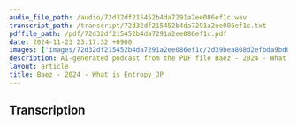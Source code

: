 ```yaml
---
audio_file_path: /audio/72d32df215452b4da7291a2ee086ef1c.wav
transcript_path: /transcript/72d32df215452b4da7291a2ee086ef1c.txt
pdffile_path: /pdf/72d32df215452b4da7291a2ee086ef1c.pdf
date: 2024-11-23 23:17:32 +0900
images: ['images/72d32df215452b4da7291a2ee086ef1c/2d39bea808d2efbda9bd0c5795ee94b48260003d8a791b8e362632fde19d9ef2.jpg', 'images/72d32df215452b4da7291a2ee086ef1c/ee62bc69a61acbc141f5bee01eebd229608d6e78771592275840ccea46675cee.jpg', 'images/72d32df215452b4da7291a2ee086ef1c/0937596ae2bf58309f160b483549b9b1b35b700a52308df0de52477876b2c0b5.jpg', 'images/72d32df215452b4da7291a2ee086ef1c/7f41a6aeccef4fc6f1557faef54902589e1210aa57e0658e777ef8fb0102f09e.jpg', 'images/72d32df215452b4da7291a2ee086ef1c/61bd82c605ea11d78cfe2d797bd9b53aa6fc4bfe885828a5e70208deb0768f5e.jpg', 'images/72d32df215452b4da7291a2ee086ef1c/66aa250490c2064f5fb2a9689d4a1b01702c22767605ff53a20dd563681012e1.jpg', 'images/72d32df215452b4da7291a2ee086ef1c/e4ac3ed6113818223f49ce68c43a0a803c5fc711491097ca8d06322394de4dd5.jpg', 'images/72d32df215452b4da7291a2ee086ef1c/c87f66375760d3d8f0ee9563bb34dc41566356506e72d36815cf8b1a91ed6de7.jpg', 'images/72d32df215452b4da7291a2ee086ef1c/809998215d251d5829e4d18095426e55383239cc686497ad858e99ec81b1d56d.jpg', 'images/72d32df215452b4da7291a2ee086ef1c/4768eea204d902208fa5c3be027709535fd84f0ff776e8397087e8b67ad8a6da.jpg', 'images/72d32df215452b4da7291a2ee086ef1c/4917defc89874e414092988906c4996c8947b6c89067fc5dcfa28748e216d5cf.jpg', 'images/72d32df215452b4da7291a2ee086ef1c/cdda0b3df5d4c6d09c0d17805d32bf876152746d52857df3e94e9b2e2d6912f6.jpg', 'images/72d32df215452b4da7291a2ee086ef1c/65a952b87af32ddea5a83e24f9b7c874981e5f7b7105b17768142771cf7e3787.jpg', 'images/72d32df215452b4da7291a2ee086ef1c/39a424537851e23c0f2c8499c52bb7a63d63d990cd148ea13c174323eee91428.jpg', 'images/72d32df215452b4da7291a2ee086ef1c/416d3202592e47b87d9f78ee7725045eb8ecb9efc2fa42410cddcbdca9fb18b6.jpg', 'images/72d32df215452b4da7291a2ee086ef1c/0073bded49ec9c7fb32f6e3725bec20623756e4ed637091adb06839199713ace.jpg', 'images/72d32df215452b4da7291a2ee086ef1c/d62469697e931a57e5211369ecebe8e83529afdee1f6567f33d3c8efa84e4ec5.jpg', 'images/72d32df215452b4da7291a2ee086ef1c/377d0723f18e3fd109c03ae71280a5ae72920cc577abc23d61031bd6602bf689.jpg', 'images/72d32df215452b4da7291a2ee086ef1c/4fc1b064045805ec5e8812f9b17ab290d4b020ee9f5f607ad4ae7b2c7008fdfe.jpg', 'images/72d32df215452b4da7291a2ee086ef1c/9d48a6baf3753f02343d682721c9964a2fb7b7c09948dc2046c6dad0d1d5bfbc.jpg', 'images/72d32df215452b4da7291a2ee086ef1c/79279ac6f9f7a7c7063087388aec4b32948f1737795ef768408e894eda139e82.jpg', 'images/72d32df215452b4da7291a2ee086ef1c/eee0c15f5d0aa645dbe4218271323fc1a817afc30b8c9a72db0e52db512d072d.jpg', 'images/72d32df215452b4da7291a2ee086ef1c/7923a6b8e411f7fd3971545ac55c8a0f115c2fbcd75128c46e0b3dfab1ad828e.jpg', 'images/72d32df215452b4da7291a2ee086ef1c/05ea43c22c2c48d059f0ff44cbbca546970fd2456d0f8eabee73010dcd45c9ba.jpg', 'images/72d32df215452b4da7291a2ee086ef1c/2e0543a8dd16e4b15fd46190692816ec9ff7360fa72ef4777b14c31e2af4bebc.jpg', 'images/72d32df215452b4da7291a2ee086ef1c/0fd2a29c07f6839eb1e1fe7c31df7edf262d3e340c5f619d40e31b844b676b8b.jpg', 'images/72d32df215452b4da7291a2ee086ef1c/d3e208fb4b5e085de76f212188f855502b8b8d1f80d1a68dffe1000c92989910.jpg', 'images/72d32df215452b4da7291a2ee086ef1c/77dedb500290f90eb5d890e064ee063b30e5fb6ee2dbbbc264b09fcde94833da.jpg', 'images/72d32df215452b4da7291a2ee086ef1c/9769bf511e4ca0331030d2719015f58e6fe9170f8a444664f47dc72a1828171e.jpg', 'images/72d32df215452b4da7291a2ee086ef1c/a34b35c97c70f1dfaf8be10d4caaf6cf8f26c9315e9bae0580f0641283277606.jpg', 'images/72d32df215452b4da7291a2ee086ef1c/8ab6ce3a4bf6704bfdfa8ad2438080c568b91c110531088a04a672f90c5b78ac.jpg', 'images/72d32df215452b4da7291a2ee086ef1c/322acd95b14750c9e622d6f45708b3e12082eb1b1e095cb586ac24efa8264cc9.jpg', 'images/72d32df215452b4da7291a2ee086ef1c/bac8b8602f9b3dad0dc4f9a3275e83ca5181b57595350aa1b08c06f41316e5bd.jpg', 'images/72d32df215452b4da7291a2ee086ef1c/d78e37b39a76416168ad1925c88d79e29beb7af852b07b7ec08450ca3462eb5f.jpg', 'images/72d32df215452b4da7291a2ee086ef1c/77dad7134846381a11736a7c5dcb72f19e48cd600df8ae268b7cefd6a4204630.jpg', 'images/72d32df215452b4da7291a2ee086ef1c/7bdf518d385b2209b4ea36910a37fa665aef00761d841f776f92eff43a843776.jpg', 'images/72d32df215452b4da7291a2ee086ef1c/b27307722641cf75a26fdda2aaf3fe890357c4f83e9c8052ec434367e323da09.jpg', 'images/72d32df215452b4da7291a2ee086ef1c/30ac3e68b3a8d7b3154aad28e873ffbfb6d1362f6be844e4342093be91196d34.jpg', 'images/72d32df215452b4da7291a2ee086ef1c/cc343a0fb886ec577a21cc17e1b0854461f4049e26682d3a3818f03e539f7804.jpg', 'images/72d32df215452b4da7291a2ee086ef1c/1b0e713588438862bf96150f75922a2571f8b8b33a0a2cd7a209e3104d8d7804.jpg', 'images/72d32df215452b4da7291a2ee086ef1c/9f42e5d8830377a4ba8fe66e15db7c9aabc33bca38e08b8dd14a64afc1ce4909.jpg', 'images/72d32df215452b4da7291a2ee086ef1c/463f969d3a48ceb992b4a960c34c5a40d8d38fc8b0ec0ec6bcc2f02f0088ec63.jpg', 'images/72d32df215452b4da7291a2ee086ef1c/f8f73354b1c0e9369f7a02f2afea53c346f3caf257aa470d4b09b1e72ddf425d.jpg', 'images/72d32df215452b4da7291a2ee086ef1c/0f3fad31d140f431299faf69ad6bbdb8691500bf7dd0d132561f7b1f48ee9ec6.jpg', 'images/72d32df215452b4da7291a2ee086ef1c/1021cd8352a456c5c071915d14476590ef466da478bc965fcf3b3b6f2783e935.jpg', 'images/72d32df215452b4da7291a2ee086ef1c/d1152afbf331b9b808ec1c73e0ac7e71e3f5e7f789cbfd3d890f0239b6077823.jpg', 'images/72d32df215452b4da7291a2ee086ef1c/8d49868ff44169d27f972d52561cf04e872a7d3b2edc2a21f4ac67a8ab352d76.jpg', 'images/72d32df215452b4da7291a2ee086ef1c/802271202db79228c75e9bbd978aaed8ea7a355b83a4f8639627a0aaf6a47135.jpg', 'images/72d32df215452b4da7291a2ee086ef1c/c2c7f04634a804db8596e47d420c5084b1c14f2b8f77445fe8d144c0f1582eca.jpg', 'images/72d32df215452b4da7291a2ee086ef1c/4b97d88455e2d183b5d8538949cf254634c4f295304d6120ba9126d44fce0e3f.jpg', 'images/72d32df215452b4da7291a2ee086ef1c/c9a0216a82a92c137c26a7c82d1c23feed8dccfa86cfef145a13f01948abd0f2.jpg', 'images/72d32df215452b4da7291a2ee086ef1c/65a82700f88891aa184942e4fb693c4d0fe50283a1515d2543ba2af9a170b7fe.jpg', 'images/72d32df215452b4da7291a2ee086ef1c/692bd129f021adb79afba92369de008c2c29dd71cbefc99ddb1159b32c1576e2.jpg', 'images/72d32df215452b4da7291a2ee086ef1c/79d09574916cab7ee23282ffedbeab57cd7fade22d9724ca5c361fb1e0478ca5.jpg', 'images/72d32df215452b4da7291a2ee086ef1c/9c4ee4f47d407853a15cc06563ac3f95f59d1559997683999ab897ea00e03752.jpg', 'images/72d32df215452b4da7291a2ee086ef1c/4883d274c2ca7e24bb1bdfceb7ad9f3bfa874750ae4767e13080f953b588502c.jpg', 'images/72d32df215452b4da7291a2ee086ef1c/96f5a45d7683a54ef2404d9750aafa0b1f7b75fd87a722f49d273d7aaba8e7ea.jpg', 'images/72d32df215452b4da7291a2ee086ef1c/a34aeadbee7a6dae88c11775be025586ff05f0210aa4eec46981ccbefb7a9673.jpg', 'images/72d32df215452b4da7291a2ee086ef1c/3eb1069f91fc042e088c86ded04eaaa3f89650ec6a18faf6c3ad8a00937b1eaa.jpg', 'images/72d32df215452b4da7291a2ee086ef1c/cc506be16ba12823ff81b0b01bac2b7d20c5010082cb4ef9c4bc8543f90b0fe4.jpg', 'images/72d32df215452b4da7291a2ee086ef1c/b3948994212ba3d2a591085fe73b020bdfdbc237625daf046e0524e844edf96e.jpg', 'images/72d32df215452b4da7291a2ee086ef1c/86a259e8d3442199282da76c90a30941329fa4a3d78db6de19219e7326772210.jpg', 'images/72d32df215452b4da7291a2ee086ef1c/b5284778edae2d099a623255bc3c00e90b4b0a8b033eeba4326273d90f5c40ec.jpg', 'images/72d32df215452b4da7291a2ee086ef1c/e1f9a1f855c67e9ca9c0a6fe4b5c984a0c32644047da7c28f87ad879e8bc87de.jpg', 'images/72d32df215452b4da7291a2ee086ef1c/84e384cd85a616593f0826258ee54ed57a19af05598a144ab6d8bf0489cae02e.jpg', 'images/72d32df215452b4da7291a2ee086ef1c/4f09531f6d401c0d36e09d96df961fe9e13cb74ac102afb252d921742336eb23.jpg', 'images/72d32df215452b4da7291a2ee086ef1c/3a741e7d2a1204f367687da46734cc22234bc03eb4768bcaebebe770023dddb4.jpg', 'images/72d32df215452b4da7291a2ee086ef1c/5c208e612adfe3ef86f9399c370135fa984f2ad3c805f243b3c048898ff61ec4.jpg', 'images/72d32df215452b4da7291a2ee086ef1c/2e387c0097271bf885049aa32a1bd57dcd2e25788cf0571b020e85e484965a2f.jpg']
description: AI-generated podcast from the PDF file Baez - 2024 - What is Entropy_JP / 72d32df215452b4da7291a2ee086ef1c
layout: article
title: Baez - 2024 - What is Entropy_JP
---
```


## Transcription





